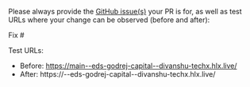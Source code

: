 Please always provide the [GitHub issue(s)](../issues) your PR is for, as well as test URLs where your change can be observed (before and after):

Fix #<gh-issue-id>

Test URLs:
- Before: https://main--eds-godrej-capital--divanshu-techx.hlx.live/
- After: https://<branch>--eds-godrej-capital--divanshu-techx.hlx.live/
